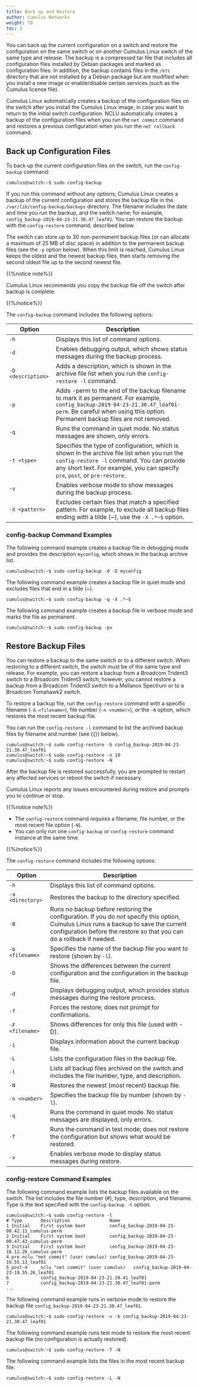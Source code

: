 ```yaml
---
title: Back up and Restore
author: Cumulus Networks
weight: 70
toc: 3
---
```

You can back up the current configuration on a switch and restore the configuration on the same switch or on another Cumulus Linux switch of the same type and release. The backup is a compressed tar file that includes all configuration files installed by Debian packages and marked as configuration files. In addition, the backup contains files in the `/etc` directory that are not installed by a Debian package but are modified when you install a new image or enable/disable certain services (such as the Cumulus license file).

Cumulus Linux automatically creates a backup of the configuration files on the switch after you install the Cumulus Linux image, in case you want to return to the initial switch configuration. NCLU automatically
creates a backup of the configuration files when you run the `net commit` command and restores a previous configuration when you run the `net rollback` command.

## Back up Configuration Files

To back up the current configuration files on the switch, run the `config-backup` command:

```
cumulus@switch:~$ sudo config-backup
```

If you run this command without any options, Cumulus Linux creates a backup of the current configuration and stores the backup file in the `/var/lib/config-backup/backups` directory. The filename includes the date and time you run the backup, and the switch name; for example, `config_backup-2019-04-23-21.30.47_leaf01`. You can restore the backup with the `config-restore` command, described below.

The switch can store up to 30 *non-permanent* backup files (or can allocate a maximum of 25 MB of disc space) in addition to the permanent backup files (see the `-p` option below). When this limit is reached, Cumulus Linux keeps the oldest and the newest backup files, then starts removing the second oldest file up to the second newest file.

{{%notice note%}}

Cumulus Linux recommends you copy the backup file off the switch after backup is complete.

{{%/notice%}}

The `config-backup` command includes the following options:

|Option|Description|
|--- |--- |
|`-h`|Displays this list of command options.|
|`-d`|Enables debugging output, which shows status messages during the backup process.|
|`-D <description>`|Adds a description, which is shown in the archive file list when you run the `config-restore -l` command.|
|`-p`|Adds -perm to the end of the backup filename to mark it as permanent. For example, `config_backup-2019-04-23-21.30.47_leaf01-perm`. Be careful when using this option. Permanent backup files are not removed.|
|`-q`|Runs the command in quiet mode. No status messages are shown, only errors.|
|`-t <type>`|Specifies the type of configuration, which is shown in the archive file list when you run the `config-restore -l` command. You can provide any short text. For example, you can specify `pre`, `post`, or `pre-restore`.|
|`-v`|Enables verbose mode to show messages during the backup process.|
|`-X <pattern>`|Excludes certain files that match a specified pattern. For example, to exclude all backup files ending with a tilde (~), use the `-X .*~$` option.|

### config-backup Command Examples

The following command example creates a backup file in debugging mode and provides the description `myconfig`, which shows in the backup archive list.

```
cumulus@switch:~$ sudo config-backup -d -D myconfig 
```

The following command example creates a backup file in quiet mode and excludes files that end in a tilde (\~).

```
cumulus@switch:~$ sudo config-backup -q -X .*~$
```

The following command example creates a backup file in verbose mode and marks the file as permanent.

```
cumulus@switch:~$ sudo config-backup -pv
```

## Restore Backup Files

You can restore a backup to the same switch or to a different switch. When restoring to a different switch, the switch must be of the same type and release. For example, you can restore a backup from a Broadcom Trident3 switch to a Broadcom Trident3 switch; however, you cannot restore a backup from a Broadcom Trident3 switch to a Mellanox Spectrum or to a Broadcom Tomahawk2 switch.

To restore a backup file, run the `config-restore` command with a specific filename (`-b <filename>`), file number (`-n <number>`), *or* the `-N` option, which restores the most recent backup file.

You can run the `config-restore -l` command to list the archived backup files by filename and number (see {{<link url="#config-restore-command-examples" text="config-restore Command Examples">}} below).

```
cumulus@switch:~$ sudo config-restore -b config_backup-2019-04-23-21.30.47_leaf01
cumulus@switch:~$ sudo config-restore -n 10
cumulus@switch:~$ sudo config-restore -N
```

After the backup file is restored successfully, you are prompted to restart any affected services or reboot the switch if necessary.

Cumulus Linux reports any issues encountered during restore and prompts you to continue or stop.

{{%notice note%}}

- The `config-restore` command *requires* a filename, file number, or the most recent file option (`-N`).
- You can only run one `config-backup` or `config-restore` command instance at the same time.

{{%/notice%}}

The `config-restore` command includes the following options:

|Option|Description|
|--- |--- |
|`-h`|Displays this list of command options.|
| `-a <directory>`|Restores the backup to the directory specified.|
| `-B`| Runs *no* backup before restoring the configuration. If you do *not* specify this option, Cumulus Linux runs a backup to save the current configuration before the restore so that you can do a rollback if needed.|
| `-b <filename>`| Specifies the name of the backup file you want to restore (shown by `-l`).|
| `-D`| Shows the differences between the current configuration and the configuration in the backup file.|
| `-d`| Displays debugging output, which provides status messages during the restore process.|
| `-f`| Forces the restore; does not prompt for confirmations.|
| `-F <filename>`| Shows differences for only this file (used with -D).|
| `-i`| Displays information about the current backup file.|
| `-L`| Lists the configuration files in the backup file.|
| `-l`| Lists all backup files archived on the switch and includes the file number, type, and description.|
| `-N`| Restores the newest (most recent) backup file.|
| `-n <number>`| Specifies the backup file by number (shown by `-l`).|
| `-q`|Runs the command in quiet mode. No status messages are displayed, only errors.|
| `-T`| Runs the command in test mode; does not restore the configuration but shows what would be restored.|
| `-v`| Enables verbose mode to display status messages during restore.|

### config-restore Command Examples

The following command example lists the backup files available on the switch. The list includes the file number (\#), type, description, and filename. Type is the text specified with the `config-backup -t` option.

```
cumulus@switch:~$ sudo config-restore -l
# Type       Description               Name
1 Initial    First system boot         config_backup-2019-04-23-00.42.11_cumulus-perm
2 Initial    First system boot         config_backup-2019-04-23-00.47.43_cumulus-perm
3 Initial    First system boot         config_backup-2019-04-23-18.12.26_cumulus-perm
4 pre nclu "net commit" (user cumulus) config_backup-2019-04-23-19.55.13_leaf01
5 post-4     nclu "net commit" (user cumulus)   config_backup-2019-04-23-19.55.26_leaf01
6            config_backup-2019-04-23-21.20.41_leaf01
7            config_backup-2019-04-23-21.30.47_leaf01-perm
...
```

The following command example runs in verbose mode to restore the backup file `config_backup-2019-04-23-21.30.47_leaf01`.

```
cumulus@switch:~$ sudo config-restore -v -b config_backup-2019-04-23-21.30.47_leaf01
```

The following command example runs test mode to restore the most recent backup file (no configuration is actually restored).

```
cumulus@switch:~$ sudo config-restore -T -N
```

The following command example lists the files in the most recent backup file.

```
cumulus@switch:~$ sudo config-restore -L -N
```
